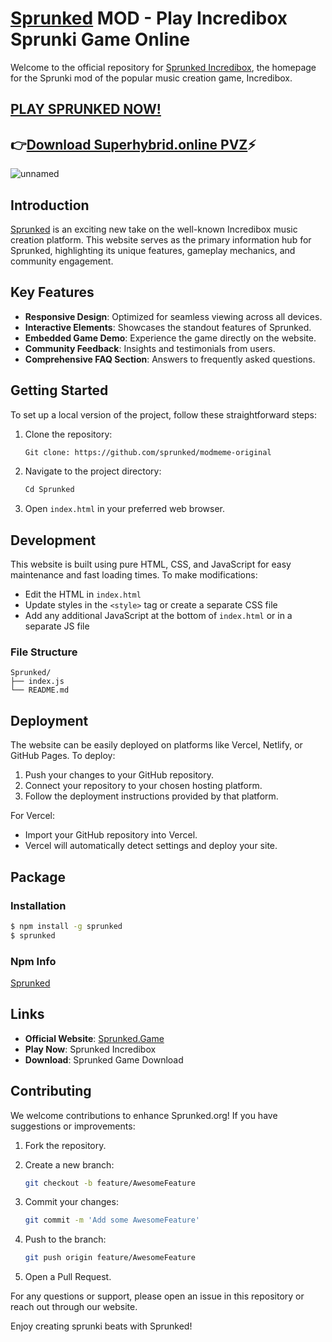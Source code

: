 # [Sprunked](https://modmeme.com/sprunked/) MOD - Play Incredibox Sprunki Game Online

Welcome to the official repository for [Sprunked Incredibox](https://modmeme.com/sprunked/), the homepage for the Sprunki mod of the popular music creation game, Incredibox.

## [PLAY SPRUNKED NOW!](https://modmeme.com/sprunked/)

## 👉**[Download Superhybrid.online PVZ](https://files.apktodo.store/pvz2.1.3%20RH.apk)**⚡

![unnamed](https://github.com/user-attachments/assets/41625f6b-fdf2-4177-94fd-c08a1bb3efa4)

## Introduction

[Sprunked](https://modmeme.com/sprunked/) is an exciting new take on the well-known Incredibox music creation platform. This website serves as the primary information hub for Sprunked, highlighting its unique features, gameplay mechanics, and community engagement.

## Key Features

- **Responsive Design**: Optimized for seamless viewing across all devices.
- **Interactive Elements**: Showcases the standout features of Sprunked.
- **Embedded Game Demo**: Experience the game directly on the website.
- **Community Feedback**: Insights and testimonials from users.
- **Comprehensive FAQ Section**: Answers to frequently asked questions.

## Getting Started

To set up a local version of the project, follow these straightforward steps:

1. Clone the repository:

   ```bash
   Git clone: https://github.com/sprunked/modmeme-original
   ```

2. Navigate to the project directory:

   ```bash
   Cd Sprunked
   ```

3. Open `index.html` in your preferred web browser.

## Development

This website is built using pure HTML, CSS, and JavaScript for easy maintenance and fast loading times. To make modifications:

- Edit the HTML in `index.html`
- Update styles in the `<style>` tag or create a separate CSS file
- Add any additional JavaScript at the bottom of `index.html` or in a separate JS file

### File Structure

```
Sprunked/
├── index.js
└── README.md
```

## Deployment

The website can be easily deployed on platforms like Vercel, Netlify, or GitHub Pages. To deploy:

1. Push your changes to your GitHub repository.
2. Connect your repository to your chosen hosting platform.
3. Follow the deployment instructions provided by that platform.

For Vercel:

- Import your GitHub repository into Vercel.
- Vercel will automatically detect settings and deploy your site.

## Package

### Installation

```bash
$ npm install -g sprunked
$ sprunked
```

### Npm Info

[Sprunked](https://www.npmjs.com/package/)

## Links

- **Official Website**: [Sprunked.Game](https://modmeme.com/sprunked/)
- **Play Now**: Sprunked Incredibox
- **Download**: Sprunked Game Download

## Contributing

We welcome contributions to enhance Sprunked.org! If you have suggestions or improvements:

1. Fork the repository.
2. Create a new branch:

   ```bash
   git checkout -b feature/AwesomeFeature
   ```

3. Commit your changes:

   ```bash
   git commit -m 'Add some AwesomeFeature'
   ```

4. Push to the branch:

   ```bash
   git push origin feature/AwesomeFeature
   ```

5. Open a Pull Request.

For any questions or support, please open an issue in this repository or reach out through our website.

Enjoy creating sprunki beats with Sprunked!
